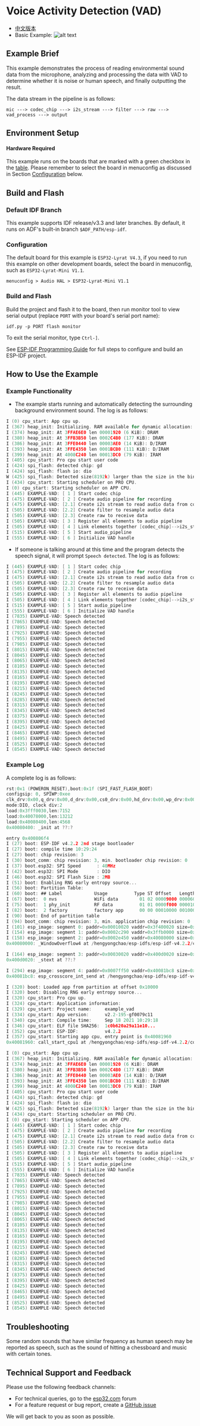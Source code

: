 ﻿# Voice Activity Detection (VAD)

- [中文版本](./README_CN.md)
- Basic Example: ![alt text](../../../docs/_static/level_basic.png "Basic Example")


## Example Brief

This example demonstrates the process of reading environmental sound data from the microphone, analyzing and processing the data with VAD to determine whether it is noise or human speech, and finally outputting the result.

The data stream in the pipeline is as follows:

```
mic ---> codec_chip ---> i2s_stream ---> filter ---> raw ---> vad_process ---> output
```


## Environment Setup


#### Hardware Required

This example runs on the boards that are marked with a green checkbox in the [table](../../README.md#compatibility-of-examples-with-espressif-audio-boards). Please remember to select the board in menuconfig as discussed in Section [Configuration](#configuration) below.


## Build and Flash


### Default IDF Branch

This example supports IDF release/v3.3 and later branches. By default, it runs on ADF's built-in branch `$ADF_PATH/esp-idf`.


### Configuration

The default board for this example is `ESP32-Lyrat V4.3`, if you need to run this example on other development boards, select the board in menuconfig, such as `ESP32-Lyrat-Mini V1.1`.

```
menuconfig > Audio HAL > ESP32-Lyrat-Mini V1.1
```


### Build and Flash

Build the project and flash it to the board, then run monitor tool to view serial output (replace `PORT` with your board's serial port name):

```
idf.py -p PORT flash monitor
```

To exit the serial monitor, type ``Ctrl-]``.

See [ESP-IDF Programming Guide](https://docs.espressif.com/projects/esp-idf/en/release-v4.2/esp32/index.html) for full steps to configure and build an ESP-IDF project.


## How to Use the Example


### Example Functionality

- The example starts running and automatically detecting the surrounding background environment sound. The log is as follows:

```c
I (0) cpu_start: App cpu up.
I (367) heap_init: Initializing. RAM available for dynamic allocation:
I (374) heap_init: At 3FFAE6E0 len 00001920 (6 KiB): DRAM
I (380) heap_init: At 3FFB3B50 len 0002C4B0 (177 KiB): DRAM
I (386) heap_init: At 3FFE0440 len 00003AE0 (14 KiB): D/IRAM
I (393) heap_init: At 3FFE4350 len 0001BCB0 (111 KiB): D/IRAM
I (399) heap_init: At 4008C240 len 00013DC0 (79 KiB): IRAM
I (405) cpu_start: Pro cpu start user code
I (424) spi_flash: detected chip: gd
I (424) spi_flash: flash io: dio
W (425) spi_flash: Detected size(8192k) larger than the size in the binary image header(2048k). Using the size in the binary image header.
I (434) cpu_start: Starting scheduler on PRO CPU.
I (0) cpu_start: Starting scheduler on APP CPU.
I (445) EXAMPLE-VAD: [ 1 ] Start codec chip
I (475) EXAMPLE-VAD: [ 2 ] Create audio pipeline for recording
I (475) EXAMPLE-VAD: [2.1] Create i2s stream to read audio data from codec chip
I (505) EXAMPLE-VAD: [2.2] Create filter to resample audio data
I (505) EXAMPLE-VAD: [2.3] Create raw to receive data
I (505) EXAMPLE-VAD: [ 3 ] Register all elements to audio pipeline
I (505) EXAMPLE-VAD: [ 4 ] Link elements together [codec_chip]-->i2s_stream-->filter-->raw-->[VAD]
I (515) EXAMPLE-VAD: [ 5 ] Start audio_pipeline
I (555) EXAMPLE-VAD: [ 6 ] Initialize VAD handle

```

- If someone is talking around at this time and the program detects the speech signal, it will prompt `Speech detected`. The log is as follows:

```c
I (445) EXAMPLE-VAD: [ 1 ] Start codec chip
I (475) EXAMPLE-VAD: [ 2 ] Create audio pipeline for recording
I (475) EXAMPLE-VAD: [2.1] Create i2s stream to read audio data from codec chip
I (505) EXAMPLE-VAD: [2.2] Create filter to resample audio data
I (505) EXAMPLE-VAD: [2.3] Create raw to receive data
I (505) EXAMPLE-VAD: [ 3 ] Register all elements to audio pipeline
I (505) EXAMPLE-VAD: [ 4 ] Link elements together [codec_chip]-->i2s_stream-->filter-->raw-->[VAD]
I (515) EXAMPLE-VAD: [ 5 ] Start audio_pipeline
I (555) EXAMPLE-VAD: [ 6 ] Initialize VAD handle
I (7835) EXAMPLE-VAD: Speech detected
I (7865) EXAMPLE-VAD: Speech detected
I (7895) EXAMPLE-VAD: Speech detected
I (7925) EXAMPLE-VAD: Speech detected
I (7955) EXAMPLE-VAD: Speech detected
I (7985) EXAMPLE-VAD: Speech detected
I (8015) EXAMPLE-VAD: Speech detected
I (8045) EXAMPLE-VAD: Speech detected
I (8065) EXAMPLE-VAD: Speech detected
I (8105) EXAMPLE-VAD: Speech detected
I (8135) EXAMPLE-VAD: Speech detected
I (8165) EXAMPLE-VAD: Speech detected
I (8195) EXAMPLE-VAD: Speech detected
I (8215) EXAMPLE-VAD: Speech detected
I (8245) EXAMPLE-VAD: Speech detected
I (8285) EXAMPLE-VAD: Speech detected
I (8315) EXAMPLE-VAD: Speech detected
I (8345) EXAMPLE-VAD: Speech detected
I (8375) EXAMPLE-VAD: Speech detected
I (8395) EXAMPLE-VAD: Speech detected
I (8425) EXAMPLE-VAD: Speech detected
I (8465) EXAMPLE-VAD: Speech detected
I (8495) EXAMPLE-VAD: Speech detected
I (8525) EXAMPLE-VAD: Speech detected
I (8545) EXAMPLE-VAD: Speech detected

```


### Example Log

A complete log is as follows:

```c
rst:0x1 (POWERON_RESET),boot:0x1f (SPI_FAST_FLASH_BOOT)
configsip: 0, SPIWP:0xee
clk_drv:0x00,q_drv:0x00,d_drv:0x00,cs0_drv:0x00,hd_drv:0x00,wp_drv:0x00
mode:DIO, clock div:2
load:0x3fff0030,len:7152
load:0x40078000,len:13212
load:0x40080400,len:4568
0x40080400: _init at ??:?

entry 0x400806f4
I (27) boot: ESP-IDF v4.2.2 2nd stage bootloader
I (27) boot: compile time 10:29:24
I (27) boot: chip revision: 3
I (30) boot_comm: chip revision: 3, min. bootloader chip revision: 0
I (37) boot.esp32: SPI Speed      : 40MHz
I (42) boot.esp32: SPI Mode       : DIO
I (46) boot.esp32: SPI Flash Size : 2MB
I (51) boot: Enabling RNG early entropy source...
I (56) boot: Partition Table:
I (60) boot: ## Label            Usage          Type ST Offset   Length
I (67) boot:  0 nvs              WiFi data        01 02 00009000 00006000
I (75) boot:  1 phy_init         RF data          01 01 0000f000 00001000
I (82) boot:  2 factory          factory app      00 00 00010000 00100000
I (90) boot: End of partition table
I (94) boot_comm: chip revision: 3, min. application chip revision: 0
I (101) esp_image: segment 0: paddr=0x00010020 vaddr=0x3f400020 size=0x1c268 (115304) map
I (154) esp_image: segment 1: paddr=0x0002c290 vaddr=0x3ffb0000 size=0x021b8 (  8632) load
I (158) esp_image: segment 2: paddr=0x0002e450 vaddr=0x40080000 size=0x01bc8 (  7112) load
0x40080000: _WindowOverflow4 at /hengyongchao/esp-idfs/esp-idf-v4.2.2/components/freertos/xtensa/xtensa_vectors.S:1730

I (164) esp_image: segment 3: paddr=0x00030020 vaddr=0x400d0020 size=0x4ff28 (327464) map
0x400d0020: _stext at ??:?

I (294) esp_image: segment 4: paddr=0x0007ff50 vaddr=0x40081bc8 size=0x0a678 ( 42616) load
0x40081bc8: esp_crosscore_int_send at /hengyongchao/esp-idfs/esp-idf-v4.2.2/components/esp32/crosscore_int.c:109

I (320) boot: Loaded app from partition at offset 0x10000
I (320) boot: Disabling RNG early entropy source...
I (320) cpu_start: Pro cpu up.
I (324) cpu_start: Application information:
I (329) cpu_start: Project name:     example_vad
I (334) cpu_start: App version:      v2.2-195-gf0079c11
I (340) cpu_start: Compile time:     Sep 18 2021 10:29:18
I (346) cpu_start: ELF file SHA256:  1c0b620a29a11e10...
I (352) cpu_start: ESP-IDF:          v4.2.2
I (357) cpu_start: Starting app cpu, entry point is 0x40081960
0x40081960: call_start_cpu1 at /hengyongchao/esp-idfs/esp-idf-v4.2.2/components/esp32/cpu_start.c:287

I (0) cpu_start: App cpu up.
I (367) heap_init: Initializing. RAM available for dynamic allocation:
I (374) heap_init: At 3FFAE6E0 len 00001920 (6 KiB): DRAM
I (380) heap_init: At 3FFB3B50 len 0002C4B0 (177 KiB): DRAM
I (386) heap_init: At 3FFE0440 len 00003AE0 (14 KiB): D/IRAM
I (393) heap_init: At 3FFE4350 len 0001BCB0 (111 KiB): D/IRAM
I (399) heap_init: At 4008C240 len 00013DC0 (79 KiB): IRAM
I (405) cpu_start: Pro cpu start user code
I (424) spi_flash: detected chip: gd
I (424) spi_flash: flash io: dio
W (425) spi_flash: Detected size(8192k) larger than the size in the binary image header(2048k). Using the size in the binary image header.
I (434) cpu_start: Starting scheduler on PRO CPU.
I (0) cpu_start: Starting scheduler on APP CPU.
I (445) EXAMPLE-VAD: [ 1 ] Start codec chip
I (475) EXAMPLE-VAD: [ 2 ] Create audio pipeline for recording
I (475) EXAMPLE-VAD: [2.1] Create i2s stream to read audio data from codec chip
I (505) EXAMPLE-VAD: [2.2] Create filter to resample audio data
I (505) EXAMPLE-VAD: [2.3] Create raw to receive data
I (505) EXAMPLE-VAD: [ 3 ] Register all elements to audio pipeline
I (505) EXAMPLE-VAD: [ 4 ] Link elements together [codec_chip]-->i2s_stream-->filter-->raw-->[VAD]
I (515) EXAMPLE-VAD: [ 5 ] Start audio_pipeline
I (555) EXAMPLE-VAD: [ 6 ] Initialize VAD handle
I (7835) EXAMPLE-VAD: Speech detected
I (7865) EXAMPLE-VAD: Speech detected
I (7895) EXAMPLE-VAD: Speech detected
I (7925) EXAMPLE-VAD: Speech detected
I (7955) EXAMPLE-VAD: Speech detected
I (7985) EXAMPLE-VAD: Speech detected
I (8015) EXAMPLE-VAD: Speech detected
I (8045) EXAMPLE-VAD: Speech detected
I (8065) EXAMPLE-VAD: Speech detected
I (8105) EXAMPLE-VAD: Speech detected
I (8135) EXAMPLE-VAD: Speech detected
I (8165) EXAMPLE-VAD: Speech detected
I (8195) EXAMPLE-VAD: Speech detected
I (8215) EXAMPLE-VAD: Speech detected
I (8245) EXAMPLE-VAD: Speech detected
I (8285) EXAMPLE-VAD: Speech detected
I (8315) EXAMPLE-VAD: Speech detected
I (8345) EXAMPLE-VAD: Speech detected
I (8375) EXAMPLE-VAD: Speech detected
I (8395) EXAMPLE-VAD: Speech detected
I (8425) EXAMPLE-VAD: Speech detected
I (8465) EXAMPLE-VAD: Speech detected
I (8495) EXAMPLE-VAD: Speech detected
I (8525) EXAMPLE-VAD: Speech detected
I (8545) EXAMPLE-VAD: Speech detected
```

## Troubleshooting

Some random sounds that have similar frequency as human speech may be reported as speech, such as the sound of hitting a chessboard and music with certain tones.


## Technical Support and Feedback

Please use the following feedback channels:

* For technical queries, go to the [esp32.com](https://esp32.com/viewforum.php?f=20) forum
* For a feature request or bug report, create a [GitHub issue](https://github.com/espressif/esp-adf/issues)

We will get back to you as soon as possible.
